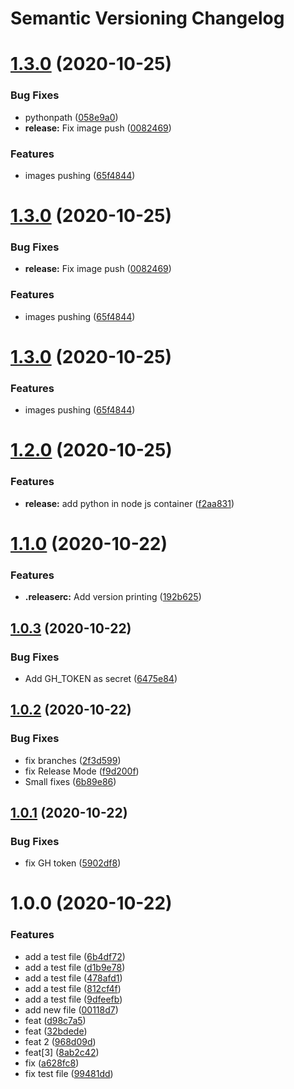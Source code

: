 # Semantic Versioning Changelog

# [1.3.0](https://github.com/safronovD/python-pravega-writer/compare/v1.2.0...v1.3.0) (2020-10-25)


### Bug Fixes

* pythonpath ([058e9a0](https://github.com/safronovD/python-pravega-writer/commit/058e9a0bcee4b205db8274e554e921d64ca05f51))
* **release:** Fix image push ([0082469](https://github.com/safronovD/python-pravega-writer/commit/0082469d2e12488bd6c62562a13346be652895b9))


### Features

* images pushing ([65f4844](https://github.com/safronovD/python-pravega-writer/commit/65f484429e64b1447360ae1a8ae58f3467d70652))

# [1.3.0](https://github.com/safronovD/python-pravega-writer/compare/v1.2.0...v1.3.0) (2020-10-25)


### Bug Fixes

* **release:** Fix image push ([0082469](https://github.com/safronovD/python-pravega-writer/commit/0082469d2e12488bd6c62562a13346be652895b9))


### Features

* images pushing ([65f4844](https://github.com/safronovD/python-pravega-writer/commit/65f484429e64b1447360ae1a8ae58f3467d70652))

# [1.3.0](https://github.com/safronovD/python-pravega-writer/compare/v1.2.0...v1.3.0) (2020-10-25)


### Features

* images pushing ([65f4844](https://github.com/safronovD/python-pravega-writer/commit/65f484429e64b1447360ae1a8ae58f3467d70652))

# [1.2.0](https://github.com/safronovD/python-pravega-writer/compare/v1.1.0...v1.2.0) (2020-10-25)


### Features

* **release:** add python in node js container ([f2aa831](https://github.com/safronovD/python-pravega-writer/commit/f2aa831648db2793b7813406bb42f0d10990b966))

# [1.1.0](https://github.com/safronovD/python-pravega-writer/compare/v1.0.3...v1.1.0) (2020-10-22)


### Features

* **.releaserc:** Add  version printing ([192b625](https://github.com/safronovD/python-pravega-writer/commit/192b625b08d8b43da65c60e181595df4a21d8201))

## [1.0.3](https://github.com/safronovD/python-pravega-writer/compare/v1.0.2...v1.0.3) (2020-10-22)


### Bug Fixes

* Add GH_TOKEN as secret ([6475e84](https://github.com/safronovD/python-pravega-writer/commit/6475e8422b66b6682e26560c7125266234a1e2d3))

## [1.0.2](https://github.com/safronovD/python-pravega-writer/compare/v1.0.1...v1.0.2) (2020-10-22)


### Bug Fixes

* fix branches ([2f3d599](https://github.com/safronovD/python-pravega-writer/commit/2f3d5998890ed0bb279f10fbbc666ce3314437c4))
* fix Release Mode ([f9d200f](https://github.com/safronovD/python-pravega-writer/commit/f9d200fce601f5beee1aa0b3ebd2ed6937e4779a))
* Small fixes ([6b89e86](https://github.com/safronovD/python-pravega-writer/commit/6b89e86f1a7991676437583727d440240a764b36))

## [1.0.1](https://github.com/safronovD/python-pravega-writer/compare/v1.0.0...v1.0.1) (2020-10-22)


### Bug Fixes

* fix GH token ([5902df8](https://github.com/safronovD/python-pravega-writer/commit/5902df88529b238fe9d68a461fd946379cc11485))

# 1.0.0 (2020-10-22)


### Features

* add a test file ([6b4df72](https://github.com/safronovD/python-pravega-writer/commit/6b4df72846aa591c31b563e02fa954b6da1d00ab))
* add a test file ([d1b9e78](https://github.com/safronovD/python-pravega-writer/commit/d1b9e78dbd807f38a1c3b58ad42d6a741a4df4dd))
* add a test file ([478afd1](https://github.com/safronovD/python-pravega-writer/commit/478afd1f0bd9bced4d07bba3326704e83fcc21a0))
* add a test file ([812cf4f](https://github.com/safronovD/python-pravega-writer/commit/812cf4f2d21a78c69a020d6cdb2b0ea2c1f9be18))
* add a test file ([9dfeefb](https://github.com/safronovD/python-pravega-writer/commit/9dfeefb4e9bd20d8f2e472af9bf275e878e97ddf))
* add new file ([00118d7](https://github.com/safronovD/python-pravega-writer/commit/00118d70bf7cc91f5070c92e4ee98a759f03f4ee))
* feat ([d98c7a5](https://github.com/safronovD/python-pravega-writer/commit/d98c7a5077ba777dc0d7c1dcdeb5aa485213bf8b))
* feat ([32bdede](https://github.com/safronovD/python-pravega-writer/commit/32bdedefcdbfdf222d3e9662fae9053f1bae8009))
* feat 2 ([968d09d](https://github.com/safronovD/python-pravega-writer/commit/968d09dc7e1be87e8847cca6b5f06dd8303185b2))
* feat[3] ([8ab2c42](https://github.com/safronovD/python-pravega-writer/commit/8ab2c42fe146032e0d19267d62987d1be40452a6))
* fix ([a628fc8](https://github.com/safronovD/python-pravega-writer/commit/a628fc8719159a8560aeffded04f96e097bc1dc1))
* fix test file ([99481dd](https://github.com/safronovD/python-pravega-writer/commit/99481dd513c8a757dcef0fc53766f61daab97f43))
